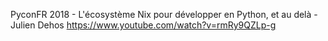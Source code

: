 PyconFR 2018 - L'écosystème Nix pour développer en Python, et au delà - Julien Dehos
https://www.youtube.com/watch?v=rmRy9QZLp-g
